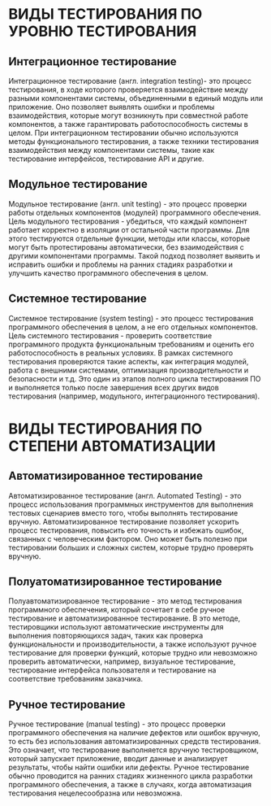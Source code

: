 # ВИДЫ ТЕСТИРОВАНИЯ ПО УРОВНЮ ТЕСТИРОВАНИЯ

## Интеграционное тестирование
Интеграционное тестирование (англ. integration testing)- это процесс тестирования, в ходе которого проверяется взаимодействие между разными компонентами системы, объединенными в единый модуль или приложение. Оно позволяет выявлять ошибки и проблемы взаимодействия, которые могут возникнуть при совместной работе компонентов, а также гарантировать работоспособность системы в целом. При интеграционном тестировании обычно используются методы функционального тестирования, а также техники тестирования взаимодействия между компонентами системы, такие как тестирование интерфейсов, тестирование API и другие.

## Модульное тестирование
Модульное тестирование (англ. unit testing) - это процесс проверки работы отдельных компонентов (модулей) программного обеспечения. Цель модульного тестирования - убедиться, что каждый компонент работает корректно в изоляции от остальной части программы. Для этого тестируются отдельные функции, методы или классы, которые могут быть протестированы автоматически, без взаимодействия с другими компонентами программы. Такой подход позволяет выявить и исправить ошибки и проблемы на ранних стадиях разработки и улучшить качество программного обеспечения в целом.

## Cистемное тестирование
Системное тестирование (system testing) - это процесс тестирования программного обеспечения в целом, а не его отдельных компонентов. Цель системного тестирования - проверить соответствие программного продукта функциональным требованиям и оценить его работоспособность в реальных условиях. В рамках системного тестирования проверяются такие аспекты, как интеграция модулей, работа с внешними системами, оптимизация производительности и безопасности и т.д. Это один из этапов полного цикла тестирования ПО и выполняется только после завершения всех других видов тестирования (например, модульного, интеграционного тестирования).


# ВИДЫ ТЕСТИРОВАНИЯ ПО СТЕПЕНИ АВТОМАТИЗАЦИИ

## Автоматизированное тестирование
Автоматизированное тестирование (англ. Automated Testing) - это процесс использования программных инструментов для выполнения тестовых сценариев вместо того, чтобы выполнять тестирование вручную. Автоматизированное тестирование позволяет ускорить процесс тестирования, повысить его точность и избежать ошибок, связанных с человеческим фактором. Оно может быть полезно при тестировании больших и сложных систем, которые трудно проверять вручную.

## Полуатоматизированное тестирование
Полуавтоматизированное тестирование - это метод тестирования программного обеспечения, который сочетает в себе ручное тестирование и автоматизированное тестирование. В это методе, тестировщики используют автоматические инструменты для выполнения повторяющихся задач, таких как проверка функциональности и производительности, а также используют ручное тестирование для проверки функций, которые трудно или невозможно проверить автоматически, например, визуальное тестирование, тестирование интерфейса пользователя и тестирование на соответствие требованиям заказчика. 

## Ручное тестирование
Ручное тестирование (manual testing) - это процесс проверки программного обеспечения на наличие дефектов или ошибок вручную, то есть без использования автоматизированных средств тестирования. Это означает, что тестирование выполняется вручную тестировщиком, который запускает приложение, вводит данные и анализирует результаты, чтобы найти ошибки или дефекты. Ручное тестирование обычно проводится на ранних стадиях жизненного цикла разработки программного обеспечения, а также в случаях, когда автоматизация тестирования нецелесообразна или невозможна.

